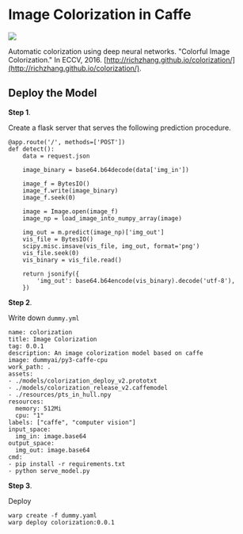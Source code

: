 # Image Colorization in Caffe

![](https://camo.githubusercontent.com/0f54d76e1561911ef2c423251c386a9368551365/687474703a2f2f726963687a68616e672e6769746875622e696f2f636f6c6f72697a6174696f6e2f7265736f75726365732f696d616765732f746561736572342e6a7067)

Automatic colorization using deep neural networks. "Colorful Image Colorization." In ECCV, 2016. [http://richzhang.github.io/colorization/](http://richzhang.github.io/colorization/).


## Deploy the Model

**Step 1**. 

Create a flask server that serves the following prediction procedure.

```
@app.route('/', methods=['POST'])
def detect():
    data = request.json

    image_binary = base64.b64decode(data['img_in'])

    image_f = BytesIO()
    image_f.write(image_binary)
    image_f.seek(0)

    image = Image.open(image_f)
    image_np = load_image_into_numpy_array(image)

    img_out = m.predict(image_np)['img_out']
    vis_file = BytesIO()
    scipy.misc.imsave(vis_file, img_out, format='png')
    vis_file.seek(0)
    vis_binary = vis_file.read()

    return jsonify({
        'img_out': base64.b64encode(vis_binary).decode('utf-8'),
    })
```

**Step 2**.

Write down `dummy.yml`

```
name: colorization
title: Image Colorization
tag: 0.0.1
description: An image colorization model based on caffe
image: dummyai/py3-caffe-cpu
work_path: .
assets:
- ./models/colorization_deploy_v2.prototxt
- ./models/colorization_release_v2.caffemodel
- ./resources/pts_in_hull.npy
resources:
  memory: 512Mi
  cpu: "1"
labels: ["caffe", "computer vision"]
input_space:
  img_in: image.base64
output_space:
  img_out: image.base64
cmd:
- pip install -r requirements.txt
- python serve_model.py
```

**Step 3**. 

Deploy

```
warp create -f dummy.yaml
warp deploy colorization:0.0.1
```

